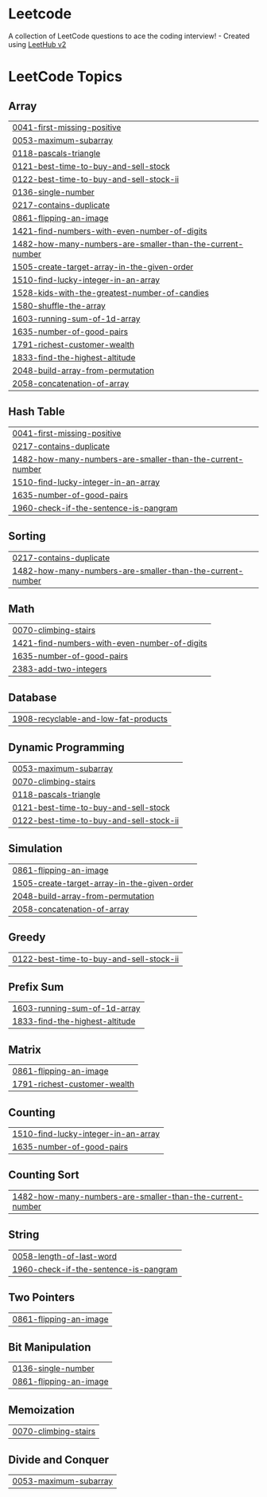 # Leetcode
A collection of LeetCode questions to ace the coding interview! - Created using [LeetHub v2](https://github.com/arunbhardwaj/LeetHub-2.0)

<!---LeetCode Topics Start-->
# LeetCode Topics
## Array
|  |
| ------- |
| [0041-first-missing-positive](https://github.com/Nandan206/Leetcode/tree/master/0041-first-missing-positive) |
| [0053-maximum-subarray](https://github.com/Nandan206/Leetcode/tree/master/0053-maximum-subarray) |
| [0118-pascals-triangle](https://github.com/Nandan206/Leetcode/tree/master/0118-pascals-triangle) |
| [0121-best-time-to-buy-and-sell-stock](https://github.com/Nandan206/Leetcode/tree/master/0121-best-time-to-buy-and-sell-stock) |
| [0122-best-time-to-buy-and-sell-stock-ii](https://github.com/Nandan206/Leetcode/tree/master/0122-best-time-to-buy-and-sell-stock-ii) |
| [0136-single-number](https://github.com/Nandan206/Leetcode/tree/master/0136-single-number) |
| [0217-contains-duplicate](https://github.com/Nandan206/Leetcode/tree/master/0217-contains-duplicate) |
| [0861-flipping-an-image](https://github.com/Nandan206/Leetcode/tree/master/0861-flipping-an-image) |
| [1421-find-numbers-with-even-number-of-digits](https://github.com/Nandan206/Leetcode/tree/master/1421-find-numbers-with-even-number-of-digits) |
| [1482-how-many-numbers-are-smaller-than-the-current-number](https://github.com/Nandan206/Leetcode/tree/master/1482-how-many-numbers-are-smaller-than-the-current-number) |
| [1505-create-target-array-in-the-given-order](https://github.com/Nandan206/Leetcode/tree/master/1505-create-target-array-in-the-given-order) |
| [1510-find-lucky-integer-in-an-array](https://github.com/Nandan206/Leetcode/tree/master/1510-find-lucky-integer-in-an-array) |
| [1528-kids-with-the-greatest-number-of-candies](https://github.com/Nandan206/Leetcode/tree/master/1528-kids-with-the-greatest-number-of-candies) |
| [1580-shuffle-the-array](https://github.com/Nandan206/Leetcode/tree/master/1580-shuffle-the-array) |
| [1603-running-sum-of-1d-array](https://github.com/Nandan206/Leetcode/tree/master/1603-running-sum-of-1d-array) |
| [1635-number-of-good-pairs](https://github.com/Nandan206/Leetcode/tree/master/1635-number-of-good-pairs) |
| [1791-richest-customer-wealth](https://github.com/Nandan206/Leetcode/tree/master/1791-richest-customer-wealth) |
| [1833-find-the-highest-altitude](https://github.com/Nandan206/Leetcode/tree/master/1833-find-the-highest-altitude) |
| [2048-build-array-from-permutation](https://github.com/Nandan206/Leetcode/tree/master/2048-build-array-from-permutation) |
| [2058-concatenation-of-array](https://github.com/Nandan206/Leetcode/tree/master/2058-concatenation-of-array) |
## Hash Table
|  |
| ------- |
| [0041-first-missing-positive](https://github.com/Nandan206/Leetcode/tree/master/0041-first-missing-positive) |
| [0217-contains-duplicate](https://github.com/Nandan206/Leetcode/tree/master/0217-contains-duplicate) |
| [1482-how-many-numbers-are-smaller-than-the-current-number](https://github.com/Nandan206/Leetcode/tree/master/1482-how-many-numbers-are-smaller-than-the-current-number) |
| [1510-find-lucky-integer-in-an-array](https://github.com/Nandan206/Leetcode/tree/master/1510-find-lucky-integer-in-an-array) |
| [1635-number-of-good-pairs](https://github.com/Nandan206/Leetcode/tree/master/1635-number-of-good-pairs) |
| [1960-check-if-the-sentence-is-pangram](https://github.com/Nandan206/Leetcode/tree/master/1960-check-if-the-sentence-is-pangram) |
## Sorting
|  |
| ------- |
| [0217-contains-duplicate](https://github.com/Nandan206/Leetcode/tree/master/0217-contains-duplicate) |
| [1482-how-many-numbers-are-smaller-than-the-current-number](https://github.com/Nandan206/Leetcode/tree/master/1482-how-many-numbers-are-smaller-than-the-current-number) |
## Math
|  |
| ------- |
| [0070-climbing-stairs](https://github.com/Nandan206/Leetcode/tree/master/0070-climbing-stairs) |
| [1421-find-numbers-with-even-number-of-digits](https://github.com/Nandan206/Leetcode/tree/master/1421-find-numbers-with-even-number-of-digits) |
| [1635-number-of-good-pairs](https://github.com/Nandan206/Leetcode/tree/master/1635-number-of-good-pairs) |
| [2383-add-two-integers](https://github.com/Nandan206/Leetcode/tree/master/2383-add-two-integers) |
## Database
|  |
| ------- |
| [1908-recyclable-and-low-fat-products](https://github.com/Nandan206/Leetcode/tree/master/1908-recyclable-and-low-fat-products) |
## Dynamic Programming
|  |
| ------- |
| [0053-maximum-subarray](https://github.com/Nandan206/Leetcode/tree/master/0053-maximum-subarray) |
| [0070-climbing-stairs](https://github.com/Nandan206/Leetcode/tree/master/0070-climbing-stairs) |
| [0118-pascals-triangle](https://github.com/Nandan206/Leetcode/tree/master/0118-pascals-triangle) |
| [0121-best-time-to-buy-and-sell-stock](https://github.com/Nandan206/Leetcode/tree/master/0121-best-time-to-buy-and-sell-stock) |
| [0122-best-time-to-buy-and-sell-stock-ii](https://github.com/Nandan206/Leetcode/tree/master/0122-best-time-to-buy-and-sell-stock-ii) |
## Simulation
|  |
| ------- |
| [0861-flipping-an-image](https://github.com/Nandan206/Leetcode/tree/master/0861-flipping-an-image) |
| [1505-create-target-array-in-the-given-order](https://github.com/Nandan206/Leetcode/tree/master/1505-create-target-array-in-the-given-order) |
| [2048-build-array-from-permutation](https://github.com/Nandan206/Leetcode/tree/master/2048-build-array-from-permutation) |
| [2058-concatenation-of-array](https://github.com/Nandan206/Leetcode/tree/master/2058-concatenation-of-array) |
## Greedy
|  |
| ------- |
| [0122-best-time-to-buy-and-sell-stock-ii](https://github.com/Nandan206/Leetcode/tree/master/0122-best-time-to-buy-and-sell-stock-ii) |
## Prefix Sum
|  |
| ------- |
| [1603-running-sum-of-1d-array](https://github.com/Nandan206/Leetcode/tree/master/1603-running-sum-of-1d-array) |
| [1833-find-the-highest-altitude](https://github.com/Nandan206/Leetcode/tree/master/1833-find-the-highest-altitude) |
## Matrix
|  |
| ------- |
| [0861-flipping-an-image](https://github.com/Nandan206/Leetcode/tree/master/0861-flipping-an-image) |
| [1791-richest-customer-wealth](https://github.com/Nandan206/Leetcode/tree/master/1791-richest-customer-wealth) |
## Counting
|  |
| ------- |
| [1510-find-lucky-integer-in-an-array](https://github.com/Nandan206/Leetcode/tree/master/1510-find-lucky-integer-in-an-array) |
| [1635-number-of-good-pairs](https://github.com/Nandan206/Leetcode/tree/master/1635-number-of-good-pairs) |
## Counting Sort
|  |
| ------- |
| [1482-how-many-numbers-are-smaller-than-the-current-number](https://github.com/Nandan206/Leetcode/tree/master/1482-how-many-numbers-are-smaller-than-the-current-number) |
## String
|  |
| ------- |
| [0058-length-of-last-word](https://github.com/Nandan206/Leetcode/tree/master/0058-length-of-last-word) |
| [1960-check-if-the-sentence-is-pangram](https://github.com/Nandan206/Leetcode/tree/master/1960-check-if-the-sentence-is-pangram) |
## Two Pointers
|  |
| ------- |
| [0861-flipping-an-image](https://github.com/Nandan206/Leetcode/tree/master/0861-flipping-an-image) |
## Bit Manipulation
|  |
| ------- |
| [0136-single-number](https://github.com/Nandan206/Leetcode/tree/master/0136-single-number) |
| [0861-flipping-an-image](https://github.com/Nandan206/Leetcode/tree/master/0861-flipping-an-image) |
## Memoization
|  |
| ------- |
| [0070-climbing-stairs](https://github.com/Nandan206/Leetcode/tree/master/0070-climbing-stairs) |
## Divide and Conquer
|  |
| ------- |
| [0053-maximum-subarray](https://github.com/Nandan206/Leetcode/tree/master/0053-maximum-subarray) |
<!---LeetCode Topics End-->